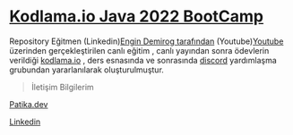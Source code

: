 # [Kodlama.io Java 2022 BootCamp](https://www.kodlama.io/)

Repository Eğitmen (Linkedin)[Engin Demirog tarafından](https://www.linkedin.com/in/engindemirog/) (Youtube)[Youtube](https://www.youtube.com/@engindemirog2946) üzerinden gerçekleştirilen canlı eğitim , canlı yayından sonra ödevlerin verildiği [kodlama.io](https://www.kodlama.io/) , ders esnasında ve sonrasında [discord](https://discord.gg/Q9bN943q) yardımlaşma grubundan yararlanılarak oluşturulmuştur.

> İletişim Bilgilerim

[Patika.dev](https://app.patika.dev/sefad) 


[Linkedin](https://www.linkedin.com/in/sefa-demirta%C5%9F-86b473230?lipi=urn%3Ali%3Apage%3Ad_flagship3_profile_view_base_contact_details%3BfSkpaHNJQUyUX%2FAggFutbQ%3D%3D)

